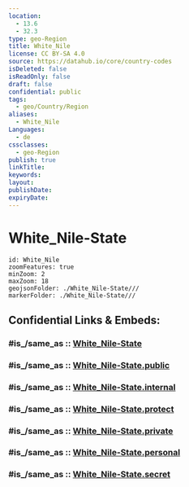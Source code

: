 ```yaml
---
location:
  - 13.6
  - 32.3
type: geo-Region
title: White_Nile
license: CC BY-SA 4.0
source: https://datahub.io/core/country-codes
isDeleted: false
isReadOnly: false
draft: false
confidential: public
tags:
  - geo/Country/Region
aliases:
  - White_Nile
Languages:
  - de
cssclasses:
  - geo-Region
publish: true
linkTitle:
keywords:
layout:
publishDate:
expiryDate:
---
```


# White_Nile-State

```leaflet
id: White_Nile
zoomFeatures: true 
minZoom: 2 
maxZoom: 18
geojsonFolder: ./White_Nile-State///
markerFolder: ./White_Nile-State///
```


## Confidential Links & Embeds: 

### #is_/same_as :: [White_Nile-State](/_Standards/Earth/Continent/Africa/Africa~East/Sudan~North/States~Sudan~North/White_Nile-State.md) 

### #is_/same_as :: [White_Nile-State.public](/_public/Earth/Continent/Africa/Africa~East/Sudan~North/States~Sudan~North/White_Nile-State.public.md) 

### #is_/same_as :: [White_Nile-State.internal](/_internal/Earth/Continent/Africa/Africa~East/Sudan~North/States~Sudan~North/White_Nile-State.internal.md) 

### #is_/same_as :: [White_Nile-State.protect](/_protect/Earth/Continent/Africa/Africa~East/Sudan~North/States~Sudan~North/White_Nile-State.protect.md) 

### #is_/same_as :: [White_Nile-State.private](/_private/Earth/Continent/Africa/Africa~East/Sudan~North/States~Sudan~North/White_Nile-State.private.md) 

### #is_/same_as :: [White_Nile-State.personal](/_personal/Earth/Continent/Africa/Africa~East/Sudan~North/States~Sudan~North/White_Nile-State.personal.md) 

### #is_/same_as :: [White_Nile-State.secret](/_secret/Earth/Continent/Africa/Africa~East/Sudan~North/States~Sudan~North/White_Nile-State.secret.md)

